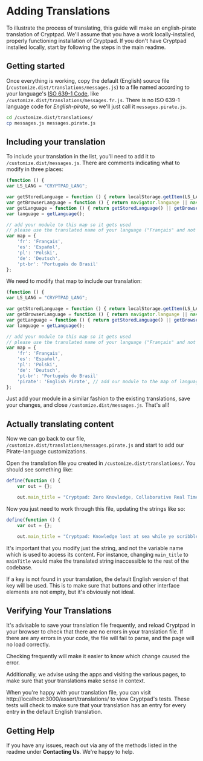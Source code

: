 # Adding Translations

To illustrate the process of translating, this guide will make an english-pirate translation of Cryptpad.
We'll assume that you have a work locally-installed, properly functioning installation of Cryptpad.
If you don't have Cryptpad installed locally, start by following the steps in the main readme.

## Getting started

Once everything is working, copy the default (English) source file (`/customize.dist/translations/messages.js`) to a file named according to your language's [ISO 639-1 Code](https://en.wikipedia.org/wiki/List_of_ISO_639-1_codes), like `/customize.dist/translations/messages.fr.js`.
There is no ISO 639-1 language code for _English-pirate_, so we'll just call it `messages.pirate.js`.

```Bash
cd /customize.dist/translations/
cp messages.js messages.pirate.js
```

## Including your translation

To include your translation in the list, you'll need to add it to `/customize.dist/messages.js`.
There are comments indicating what to modify in three places:

```javascript
(function () {
var LS_LANG = "CRYPTPAD_LANG";

var getStoredLanguage = function () { return localStorage.getItem(LS_LANG); };
var getBrowserLanguage = function () { return navigator.language || navigator.userLanguage; };
var getLanguage = function () { return getStoredLanguage() || getBrowserLanguage(); };
var language = getLanguage();

// add your module to this map so it gets used
// please use the translated name of your language ("Français" and not "French"
var map = {
    'fr': 'Français',
    'es': 'Español',
    'pl': 'Polski',
    'de': 'Deutsch',
    'pt-br': 'Português do Brasil'
};
```

We need to modify that map to include our translation:

```javascript
(function () {
var LS_LANG = "CRYPTPAD_LANG";

var getStoredLanguage = function () { return localStorage.getItem(LS_LANG); };
var getBrowserLanguage = function () { return navigator.language || navigator.userLanguage; };
var getLanguage = function () { return getStoredLanguage() || getBrowserLanguage(); };
var language = getLanguage();

// add your module to this map so it gets used
// please use the translated name of your language ("Français" and not "French"
var map = {
    'fr': 'Français',
    'es': 'Español',
    'pl': 'Polski',
    'de': 'Deutsch',
    'pt-br': 'Português do Brasil'
    'pirate': 'English Pirate', // add our module to the map of languages
};
```

Just add your module in a similar fashion to the existing translations, save your changes, and close `/customize.dist/messages.js`.
That's all!

## Actually translating content

Now we can go back to our file, `/customize.dist/translations/messages.pirate.js` and start to add our Pirate-language customizations.

Open the translation file you created in `/customize.dist/translations/`.
You should see something like: 

```javascript
define(function () {
    var out = {};

    out.main_title = "Cryptpad: Zero Knowledge, Collaborative Real Time Editing";
```

Now you just need to work through this file, updating the strings like so:

```javascript
define(function () {
    var out = {};

    out.main_title = "Cryptpad: Knowledge lost at sea while ye scribble with yer mateys";
```

It's important that you modify just the string, and not the variable name which is used to access its content.
For instance, changing `main_title` to `mainTitle` would make the translated string inaccessible to the rest of the codebase.

If a key is not found in your translation, the default English version of that key will be used.
This is to make sure that buttons and other interface elements are not empty, but it's obviously not ideal.

## Verifying Your Translations

It's advisable to save your translation file frequently, and reload Cryptpad in your browser to check that there are no errors in your translation file.
If there are any errors in your code, the file will fail to parse, and the page will no load correctly.

Checking frequently will make it easier to know which change caused the error.

Additionally, we advise using the apps and visiting the various pages, to make sure that your translations make sense in context.

When you're happy with your translation file, you can visit http://localhost:3000/assert/translations/ to view Cryptpad's tests.
These tests will check to make sure that your translation has an entry for every entry in the default English translation.

## Getting Help

If you have any issues, reach out via any of the methods listed in the readme under **Contacting Us**.
We're happy to help.

